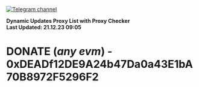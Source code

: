 [![Telegram channel](https://img.shields.io/endpoint?url=https://runkit.io/damiankrawczyk/telegram-badge/branches/master?url=https://t.me/n4z4v0d)](https://t.me/n4z4v0d) 

**Dynamic Updates Proxy List with Proxy Checker**  
**Last Updated: 21.12.23 09:05**

# DONATE (_any evm_) - 0xDEADf12DE9A24b47Da0a43E1bA70B8972F5296F2
